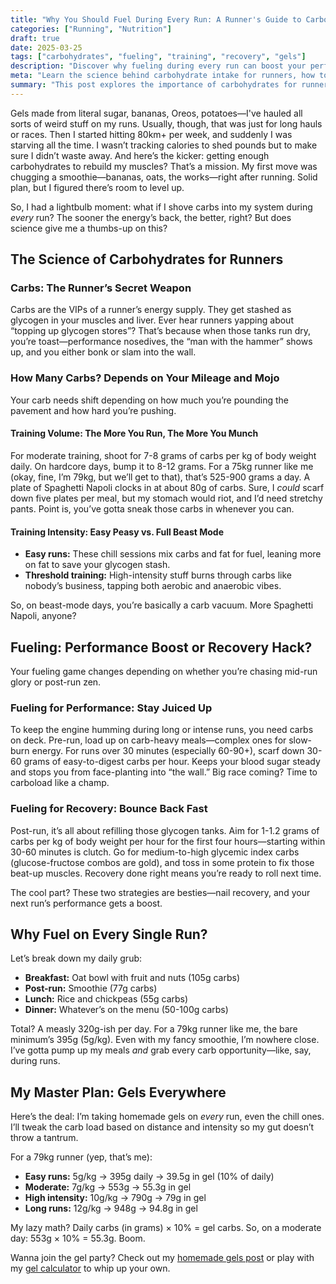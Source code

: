 ```yaml
---
title: "Why You Should Fuel During Every Run: A Runner's Guide to Carbohydrates"
categories: ["Running", "Nutrition"]
draft: true
date: 2025-03-25
tags: ["carbohydrates", "fueling", "training", "recovery", "gels"]
description: "Discover why fueling during every run can boost your performance and recovery, and how to do it right."
meta: "Learn the science behind carbohydrate intake for runners, how to optimize your fueling strategy for different training intensities, and why even easy runs might benefit from a little extra energy."
summary: "This post explores the importance of carbohydrates for runners, discussing how training volume and intensity affect your fueling needs. It also provides practical tips on how to incorporate fueling into every run, including a simple formula for calculating your carbohydrate intake."
---
```


Gels made from literal sugar, bananas, Oreos, potatoes—I've hauled all sorts of weird stuff on my runs. Usually, though, that was just for long hauls or races. Then I started hitting 80km+ per week, and suddenly I was starving all the time. I wasn’t tracking calories to shed pounds but to make sure I didn’t waste away. And here’s the kicker: getting enough carbohydrates to rebuild my muscles? That’s a mission. My first move was chugging a smoothie—bananas, oats, the works—right after running. Solid plan, but I figured there’s room to level up.

So, I had a lightbulb moment: what if I shove carbs into my system during *every* run? The sooner the energy’s back, the better, right? But does science give me a thumbs-up on this?

## The Science of Carbohydrates for Runners

### Carbs: The Runner’s Secret Weapon

Carbs are the VIPs of a runner’s energy supply. They get stashed as glycogen in your muscles and liver. Ever hear runners yapping about “topping up glycogen stores”? That’s because when those tanks run dry, you’re toast—performance nosedives, the “man with the hammer” shows up, and you either bonk or slam into the wall.

### How Many Carbs? Depends on Your Mileage and Mojo

Your carb needs shift depending on how much you’re pounding the pavement and how hard you’re pushing.

#### Training Volume: The More You Run, The More You Munch

For moderate training, shoot for 7-8 grams of carbs per kg of body weight daily. On hardcore days, bump it to 8-12 grams. For a 75kg runner like me (okay, fine, I’m 79kg, but we’ll get to that), that’s 525-900 grams a day. A plate of Spaghetti Napoli clocks in at about 80g of carbs. Sure, I *could* scarf down five plates per meal, but my stomach would riot, and I’d need stretchy pants. Point is, you’ve gotta sneak those carbs in whenever you can.

#### Training Intensity: Easy Peasy vs. Full Beast Mode

- **Easy runs:** These chill sessions mix carbs and fat for fuel, leaning more on fat to save your glycogen stash.
- **Threshold training:** High-intensity stuff burns through carbs like nobody’s business, tapping both aerobic and anaerobic vibes.

So, on beast-mode days, you’re basically a carb vacuum. More Spaghetti Napoli, anyone?

## Fueling: Performance Boost or Recovery Hack?

Your fueling game changes depending on whether you’re chasing mid-run glory or post-run zen.

### Fueling for Performance: Stay Juiced Up

To keep the engine humming during long or intense runs, you need carbs on deck. Pre-run, load up on carb-heavy meals—complex ones for slow-burn energy. For runs over 30 minutes (especially 60-90+), scarf down 30-60 grams of easy-to-digest carbs per hour. Keeps your blood sugar steady and stops you from face-planting into “the wall.” Big race coming? Time to carboload like a champ.

### Fueling for Recovery: Bounce Back Fast

Post-run, it’s all about refilling those glycogen tanks. Aim for 1-1.2 grams of carbs per kg of body weight per hour for the first four hours—starting within 30-60 minutes is clutch. Go for medium-to-high glycemic index carbs (glucose-fructose combos are gold), and toss in some protein to fix those beat-up muscles. Recovery done right means you’re ready to roll next time.

The cool part? These two strategies are besties—nail recovery, and your next run’s performance gets a boost.

## Why Fuel on Every Single Run?

Let’s break down my daily grub:

- **Breakfast:** Oat bowl with fruit and nuts (105g carbs)
- **Post-run:** Smoothie (77g carbs)
- **Lunch:** Rice and chickpeas (55g carbs)
- **Dinner:** Whatever’s on the menu (50-100g carbs)

Total? A measly 320g-ish per day. For a 79kg runner like me, the bare minimum’s 395g (5g/kg). Even with my fancy smoothie, I’m nowhere close. I’ve gotta pump up my meals *and* grab every carb opportunity—like, say, during runs.

## My Master Plan: Gels Everywhere

Here’s the deal: I’m taking homemade gels on *every* run, even the chill ones. I’ll tweak the carb load based on distance and intensity so my gut doesn’t throw a tantrum.

For a 79kg runner (yep, that’s me):

- **Easy runs:** 5g/kg → 395g daily → 39.5g in gel (10% of daily)
- **Moderate:** 7g/kg → 553g → 55.3g in gel
- **High intensity:** 10g/kg → 790g → 79g in gel
- **Long runs:** 12g/kg → 948g → 94.8g in gel

My lazy math? Daily carbs (in grams) × 10% = gel carbs. So, on a moderate day: 553g × 10% = 55.3g. Boom.

Wanna join the gel party? Check out my [homemade gels post](/endurance/diy-energy-gels-save-money-and-customize-your-marathon-fuel/) or play with my [gel calculator](/gel-calculator) to whip up your own.

